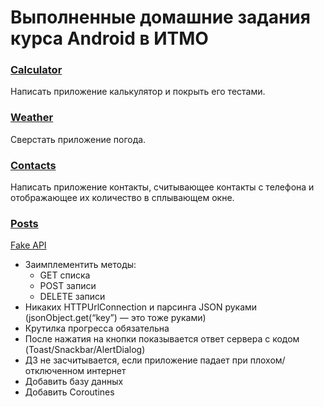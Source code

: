# Выполненные домашние задания курса Android в ИТМО
### [Calculator](https://github.com/Ditmarscehen/ItmoAndroid/tree/master/Calculator)
Написать приложение калькулятор и покрыть его тестами.
### [Weather](https://github.com/Ditmarscehen/ItmoAndroid/tree/master/Weather)
Сверстать приложение погода.
### [Contacts](https://github.com/Ditmarscehen/ItmoAndroid/tree/master/Contacts)
Написать приложение контакты, считывающее контакты с телефона и отображающее их количество в сплывающем окне.
### [Posts](https://github.com/Ditmarscehen/ItmoAndroid/tree/master/Posts)
[Fake API](https://jsonplaceholder.typicode.com/guide/)
* Заимплементить методы: 
  * GET списка
  * POST записи
  * DELETE записи
* Никаких HTTPUrlConnection и парсинга JSON руками (jsonObject.get(“key”) — это тоже руками)
* Крутилка прогресса обязательна
* После нажатия на кнопки показывается ответ сервера с кодом (Toast/Snackbar/AlertDialog)
* ДЗ не засчитывается, если приложение падает при плохом/отключенном интернет
* Добавить базу данных
* Добавить Coroutines
